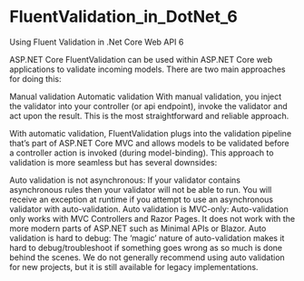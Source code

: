 # FluentValidation_in_DotNet_6
Using Fluent Validation in .Net Core Web API 6

ASP.NET Core
FluentValidation can be used within ASP.NET Core web applications to validate incoming models. There are two main approaches for doing this:

Manual validation
Automatic validation
With manual validation, you inject the validator into your controller (or api endpoint), invoke the validator and act upon the result. This is the most straightforward and reliable approach.

With automatic validation, FluentValidation plugs into the validation pipeline that’s part of ASP.NET Core MVC and allows models to be validated before a controller action is invoked (during model-binding). This approach to validation is more seamless but has several downsides:

Auto validation is not asynchronous: If your validator contains asynchronous rules then your validator will not be able to run. You will receive an exception at runtime if you attempt to use an asynchronous validator with auto-validation.
Auto validation is MVC-only: Auto-validation only works with MVC Controllers and Razor Pages. It does not work with the more modern parts of ASP.NET such as Minimal APIs or Blazor.
Auto validation is hard to debug: The ‘magic’ nature of auto-validation makes it hard to debug/troubleshoot if something goes wrong as so much is done behind the scenes.
We do not generally recommend using auto validation for new projects, but it is still available for legacy implementations.
